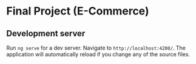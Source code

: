 # Final Project (E-Commerce)


## Development server
Run `ng serve` for a dev server. Navigate to `http://localhost:4200/`. The application will automatically reload if you change any of the source files.

